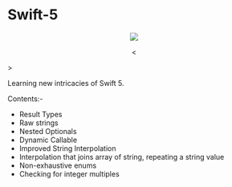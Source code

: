 # Swift-5
<p align="center">
<img src="https://img.shields.io/badge/Swift-5.0-green.svg" />
</p>


<p align="center">
  <<blockquote class="imgur-embed-pub" lang="en" data-id="a/86xvMUa"><a href="//imgur.com/86xvMUa"></a></blockquote><script async src="//s.imgur.com/min/embed.js" charset="utf-8"></script>>
</p>


Learning new intricacies of Swift 5.


<p>Contents:- </p>

- Result Types
- Raw strings
- Nested Optionals
- Dynamic Callable
- Improved String Interpolation
- Interpolation that joins array of string, repeating a string value 
- Non-exhaustive enums 
- Checking for integer multiples
